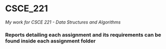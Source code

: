 # CSCE_221
*My work for CSCE 221 - Data Structures and Algorithms*

### Reports detailing each assignment and its requirements can be found inside each assignment folder
